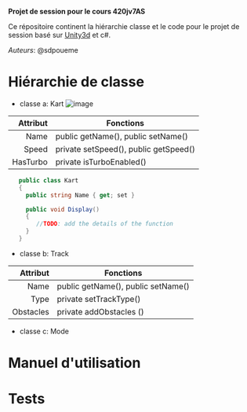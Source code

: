 **Projet de session pour le cours 420jv7AS**

Ce répositoire continent la hiérarchie classe et le code pour le projet de session basé sur [Unity3d](https://unity.com/products/unity-engine) et c#. 

*Auteurs*: @sdpoueme

# Hiérarchie de classe


- classe a: Kart
  ![image](https://github.com/user-attachments/assets/868d5ee3-98cd-4600-afaf-b296dcad9836)


| Attribut | Fonctions |
|---------:|-----------|
| Name | public getName(), public setName() |
| Speed | private setSpeed(), public getSpeed() |
| HasTurbo | private isTurboEnabled() |

```c#
   public class Kart
   {
     public string Name { get; set }

     public void Display()
     {
        //TODO: add the details of the function
     }
   }

```


- classe b: Track
  
| Attribut | Fonctions |
|---------:|-----------|
| Name | public getName(), public setName() |
| Type | private setTrackType() |
| Obstacles | private addObstacles () |

- classe c: Mode


# Manuel d'utilisation

# Tests



